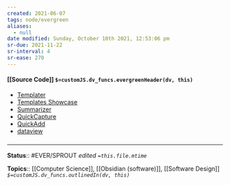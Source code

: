 ```yaml
---
created: 2021-06-07
tags: node/evergreen
aliases:
  - null
date modified: Sunday, October 10th 2021, 12:53:06 pm
sr-due: 2021-11-22
sr-interval: 4
sr-ease: 270
---
```


#### [[Source Code]] `$=customJS.dv_funcs.evergreenHeader(dv, this)`

- [Templater](https://github.com/SilentVoid13/Templater)
- [Templates Showcase](https://github.com/SilentVoid13/Templater/discussions/categories/templates-showcase?discussions_q=category%3A%22Templates+Showcase%22+sort%3Atop&page=1)
- [Summarizer](https://github.com/SilentVoid13/Templater/discussions/197)
- [QuickCapture](https://gist.github.com/GitMurf/817a6c9e73e1d1e312fc1a1735edb8d6)
- [QuickAdd](https://github.com/chhoumann/Templater_Templates/tree/master/quickadd)
- [dataview](https://github.com/blacksmithgu/obsidian-dataview)

### <hr class="footnote"/>

**Status**:: #EVER/SPROUT
*edited `=this.file.mtime`*

**Topics**:: [[Computer Science]], [[Obsidian (software)]], [[Software Design]]
*`$=customJS.dv_funcs.outlinedIn(dv, this)`*
